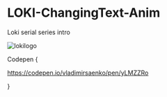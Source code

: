 # LOKI-ChangingText-Anim

Loki serial series intro
 
![lokilogo](https://user-images.githubusercontent.com/56477695/122377570-dcef7e80-cf6d-11eb-8675-aae20ecd1d43.gif)

Codepen {

https://codepen.io/vladimirsaenko/pen/yLMZZRo

}
